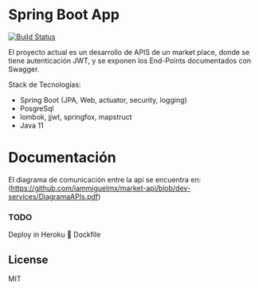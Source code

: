 # Spring Boot App

[![Build Status](https://travis-ci.org/joemccann/dillinger.svg?branch=master)](https://travis-ci.org/joemccann/dillinger)

El proyecto actual es un desarrollo de APIS de un market place, donde se tiene autenticación JWT, y se exponen los End-Points documentados con Swagger.

Stack de Tecnologías:

  - Spring Boot (JPA, Web, actuator, security, logging)
  - PosgreSql
  - lombok, jjwt, springfox, mapstruct
  - Java 11

# Documentación

El diagrama de comunicación entre la api se encuentra en: (https://github.com/iammiguelmx/market-api/blob/dev-services/DiagramaAPIs.pdf) 

### TODO
Deploy in Heroku 🚀
Dockfile 

License
----
MIT
